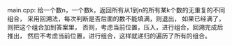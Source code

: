 main.cpp:
给一个数n，一个数k，返回所有从1到n的所有某k个数的无重复的不同组合，
采用回溯法，每次判断是否后面的数不能填满，则退出，
如果已经满了，则把这个组合加到答案里，
否则，考虑当前位置，压入，进行组合，回溯完成后推出，
然后不考虑当前位置，进行组合，这样就递归的遍历了所有的组合。
